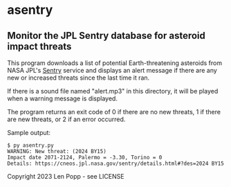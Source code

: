 # asentry

## Monitor the JPL Sentry database for asteroid impact threats

This program downloads a list of potential Earth-threatening asteroids
from NASA JPL's [Sentry](https://cneos.jpl.nasa.gov/sentry/) service
and displays an alert message if there are any new or increased threats
since the last time it ran.

If there is a sound file named "alert.mp3" in this directory, it will be
played when a warning message is displayed.

The program returns an exit code of 0 if there are no new threats, 1 if there
are new threats, or 2 if an error occurred.

Sample output:

    $ py asentry.py
    WARNING: New threat: (2024 BY15)
    Impact date 2071-2124, Palermo = -3.30, Torino = 0
    Details: https://cneos.jpl.nasa.gov/sentry/details.html#?des=2024 BY15

Copyright 2023 Len Popp - see LICENSE
